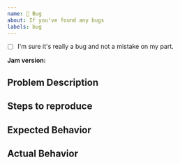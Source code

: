 ```yaml
---
name: 🐛 Bug 
about: If you've found any bugs
labels: bug
---
```


- [ ] I'm sure it's really a bug and not a mistake on my part.

**Jam version:** <!--Specify the library version, for example "1.2.3" -->

## Problem Description
<!-- Describe the problem you are experiencing -->

## Steps to reproduce
<!-- Specify the steps to take to reproduce the problem -->

## Expected Behavior
<!-- Specify what behavior you expected -->

## Actual Behavior
<!-- Specify what behavior is currently occurring -->